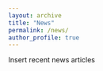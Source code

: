```yaml
---
layout: archive
title: "News"
permalink: /news/
author_profile: true
---
```


Insert recent news articles